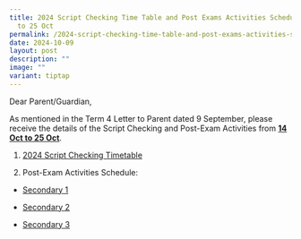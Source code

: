 ```yaml
---
title: 2024 Script Checking Time Table and Post Exams Activities Schedule 14 Oct
  to 25 Oct
permalink: /2024-script-checking-time-table-and-post-exams-activities-schedule/
date: 2024-10-09
layout: post
description: ""
image: ""
variant: tiptap
---
```

<p>Dear Parent/Guardian,</p>
<p>As mentioned in the Term 4 Letter to Parent dated 9 September, please
receive the details of the Script Checking and Post-Exam Activities from <strong><u>14 Oct to 25 Oct</u></strong>.</p>
<ol data-tight="true" class="tight">
<li>
<p><a href="/files/Resource Page/Announcements/2024 Script Checking TT/2024_Script_Checking_TT_CLASS.pdf" rel="noopener nofollow" target="_blank">2024 Script Checking Timetable</a>
</p>
<p></p>
</li>
<li>
<p>Post-Exam Activities Schedule:</p>
</li>
</ol>
<ul data-tight="true" class="tight">
<li>
<p><a href="/files/Resource Page/Announcements/2024 Script Checking TT/Sec_1_Post_Exam_Activities_2024.pdf" rel="noopener noreferrer nofollow" target="_blank">Secondary 1</a>
</p>
</li>
<li>
<p><a href="/files/Resource Page/Announcements/2024 Script Checking TT/Sec_2_Post_Exam_Activities_2024.pdf" rel="noopener nofollow" target="_blank">Secondary 2</a>
</p>
</li>
<li>
<p><a href="/files/Resource Page/Announcements/2024 Script Checking TT/Sec_3_Post_Exam_Activities_2024.pdf" rel="noopener nofollow" target="_blank">Secondary 3</a>
</p>
</li>
</ul>
<p></p>
<p></p>
<p></p>